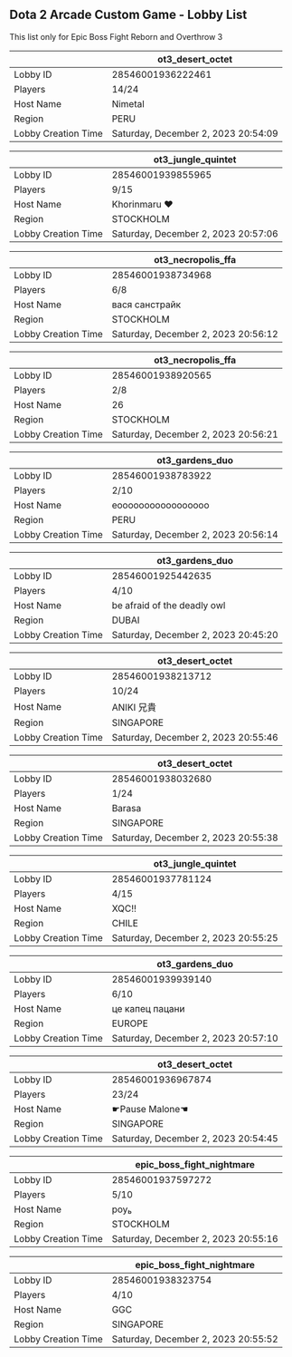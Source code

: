 ## Dota 2 Arcade Custom Game - Lobby List

This list only for Epic Boss Fight Reborn and Overthrow 3

|  | ot3_desert_octet |
| ------ | ------ |
| Lobby ID | 28546001936222461 |
| Players | 14/24 |
| Host Name | Nimetal |
| Region | PERU |
| Lobby Creation Time | Saturday, December 2, 2023 20:54:09 |


|  | ot3_jungle_quintet |
| ------ | ------ |
| Lobby ID | 28546001939855965 |
| Players | 9/15 |
| Host Name | Khorinmaru ❤ |
| Region | STOCKHOLM |
| Lobby Creation Time | Saturday, December 2, 2023 20:57:06 |


|  | ot3_necropolis_ffa |
| ------ | ------ |
| Lobby ID | 28546001938734968 |
| Players | 6/8 |
| Host Name | вася санстрайк |
| Region | STOCKHOLM |
| Lobby Creation Time | Saturday, December 2, 2023 20:56:12 |


|  | ot3_necropolis_ffa |
| ------ | ------ |
| Lobby ID | 28546001938920565 |
| Players | 2/8 |
| Host Name | 26 |
| Region | STOCKHOLM |
| Lobby Creation Time | Saturday, December 2, 2023 20:56:21 |


|  | ot3_gardens_duo |
| ------ | ------ |
| Lobby ID | 28546001938783922 |
| Players | 2/10 |
| Host Name | eooooooooooooooooo |
| Region | PERU |
| Lobby Creation Time | Saturday, December 2, 2023 20:56:14 |


|  | ot3_gardens_duo |
| ------ | ------ |
| Lobby ID | 28546001925442635 |
| Players | 4/10 |
| Host Name | be afraid of the deadly owl |
| Region | DUBAI |
| Lobby Creation Time | Saturday, December 2, 2023 20:45:20 |


|  | ot3_desert_octet |
| ------ | ------ |
| Lobby ID | 28546001938213712 |
| Players | 10/24 |
| Host Name | ANIKI 兄貴 |
| Region | SINGAPORE |
| Lobby Creation Time | Saturday, December 2, 2023 20:55:46 |


|  | ot3_desert_octet |
| ------ | ------ |
| Lobby ID | 28546001938032680 |
| Players | 1/24 |
| Host Name | Barasa |
| Region | SINGAPORE |
| Lobby Creation Time | Saturday, December 2, 2023 20:55:38 |


|  | ot3_jungle_quintet |
| ------ | ------ |
| Lobby ID | 28546001937781124 |
| Players | 4/15 |
| Host Name | XQC!! |
| Region | CHILE |
| Lobby Creation Time | Saturday, December 2, 2023 20:55:25 |


|  | ot3_gardens_duo |
| ------ | ------ |
| Lobby ID | 28546001939939140 |
| Players | 6/10 |
| Host Name | це капец пацани |
| Region | EUROPE |
| Lobby Creation Time | Saturday, December 2, 2023 20:57:10 |


|  | ot3_desert_octet |
| ------ | ------ |
| Lobby ID | 28546001936967874 |
| Players | 23/24 |
| Host Name | ☛Pause Malone☚ |
| Region | SINGAPORE |
| Lobby Creation Time | Saturday, December 2, 2023 20:54:45 |


|  | epic_boss_fight_nightmare |
| ------ | ------ |
| Lobby ID | 28546001937597272 |
| Players | 5/10 |
| Host Name | роу |
| Region | STOCKHOLM |
| Lobby Creation Time | Saturday, December 2, 2023 20:55:16 |


|  | epic_boss_fight_nightmare |
| ------ | ------ |
| Lobby ID | 28546001938323754 |
| Players | 4/10 |
| Host Name | GGC |
| Region | SINGAPORE |
| Lobby Creation Time | Saturday, December 2, 2023 20:55:52 |


